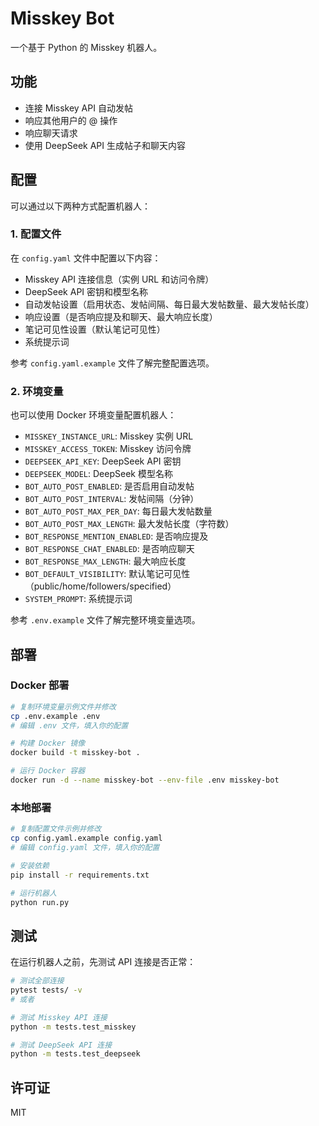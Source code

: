 # Misskey Bot

一个基于 Python 的 Misskey 机器人。

## 功能

- 连接 Misskey API 自动发帖
- 响应其他用户的 @ 操作
- 响应聊天请求
- 使用 DeepSeek API 生成帖子和聊天内容

## 配置

可以通过以下两种方式配置机器人：

### 1. 配置文件

在 `config.yaml` 文件中配置以下内容：

- Misskey API 连接信息（实例 URL 和访问令牌）
- DeepSeek API 密钥和模型名称
- 自动发帖设置（启用状态、发帖间隔、每日最大发帖数量、最大发帖长度）
- 响应设置（是否响应提及和聊天、最大响应长度）
- 笔记可见性设置（默认笔记可见性）
- 系统提示词

参考 `config.yaml.example` 文件了解完整配置选项。

### 2. 环境变量

也可以使用 Docker 环境变量配置机器人：

- `MISSKEY_INSTANCE_URL`: Misskey 实例 URL
- `MISSKEY_ACCESS_TOKEN`: Misskey 访问令牌
- `DEEPSEEK_API_KEY`: DeepSeek API 密钥
- `DEEPSEEK_MODEL`: DeepSeek 模型名称
- `BOT_AUTO_POST_ENABLED`: 是否启用自动发帖
- `BOT_AUTO_POST_INTERVAL`: 发帖间隔（分钟）
- `BOT_AUTO_POST_MAX_PER_DAY`: 每日最大发帖数量
- `BOT_AUTO_POST_MAX_LENGTH`: 最大发帖长度（字符数）
- `BOT_RESPONSE_MENTION_ENABLED`: 是否响应提及
- `BOT_RESPONSE_CHAT_ENABLED`: 是否响应聊天
- `BOT_RESPONSE_MAX_LENGTH`: 最大响应长度
- `BOT_DEFAULT_VISIBILITY`: 默认笔记可见性（public/home/followers/specified）
- `SYSTEM_PROMPT`: 系统提示词

参考 `.env.example` 文件了解完整环境变量选项。

## 部署

### Docker 部署

```bash
# 复制环境变量示例文件并修改
cp .env.example .env
# 编辑 .env 文件，填入你的配置

# 构建 Docker 镜像
docker build -t misskey-bot .

# 运行 Docker 容器
docker run -d --name misskey-bot --env-file .env misskey-bot
```

### 本地部署

```bash
# 复制配置文件示例并修改
cp config.yaml.example config.yaml
# 编辑 config.yaml 文件，填入你的配置

# 安装依赖
pip install -r requirements.txt

# 运行机器人
python run.py
```

## 测试

在运行机器人之前，先测试 API 连接是否正常：

```bash
# 测试全部连接
pytest tests/ -v
# 或者

# 测试 Misskey API 连接
python -m tests.test_misskey

# 测试 DeepSeek API 连接
python -m tests.test_deepseek
```

## 许可证

MIT